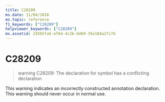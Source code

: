 ```yaml
---
title: C28209
ms.date: 11/04/2016
ms.topic: reference
f1_keywords: ["C28209"]
helpviewer_keywords: ["C28209"]
ms.assetid: 245b5fa5-ef64-4c2b-b469-35e184a1fc7d
---
```

# C28209

> warning C28209: The declaration for symbol has a conflicting declaration

This warning indicates an incorrectly constructed annotation declaration. This warning should never occur in normal use.
